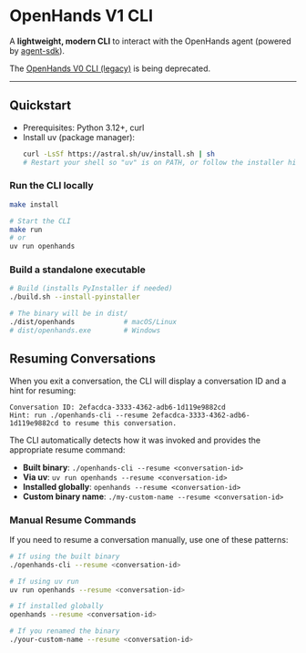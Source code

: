 # OpenHands V1 CLI

A **lightweight, modern CLI** to interact with the OpenHands agent (powered by [agent-sdk](https://github.com/OpenHands/agent-sdk)). 

The [OpenHands V0 CLI (legacy)](https://github.com/OpenHands/OpenHands/tree/main/openhands/cli) is being deprecated.

---

## Quickstart

- Prerequisites: Python 3.12+, curl
- Install uv (package manager):
  ```bash
  curl -LsSf https://astral.sh/uv/install.sh | sh
  # Restart your shell so "uv" is on PATH, or follow the installer hint
  ```

### Run the CLI locally
```bash
make install

# Start the CLI
make run
# or
uv run openhands
```

### Build a standalone executable
```bash
# Build (installs PyInstaller if needed)
./build.sh --install-pyinstaller

# The binary will be in dist/
./dist/openhands            # macOS/Linux
# dist/openhands.exe        # Windows
```

## Resuming Conversations

When you exit a conversation, the CLI will display a conversation ID and a hint for resuming:

```
Conversation ID: 2efacdca-3333-4362-adb6-1d119e9882cd
Hint: run ./openhands-cli --resume 2efacdca-3333-4362-adb6-1d119e9882cd to resume this conversation.
```

The CLI automatically detects how it was invoked and provides the appropriate resume command:

- **Built binary**: `./openhands-cli --resume <conversation-id>`
- **Via uv**: `uv run openhands --resume <conversation-id>`
- **Installed globally**: `openhands --resume <conversation-id>`
- **Custom binary name**: `./my-custom-name --resume <conversation-id>`

### Manual Resume Commands

If you need to resume a conversation manually, use one of these patterns:

```bash
# If using the built binary
./openhands-cli --resume <conversation-id>

# If using uv run
uv run openhands --resume <conversation-id>

# If installed globally
openhands --resume <conversation-id>

# If you renamed the binary
./your-custom-name --resume <conversation-id>
```